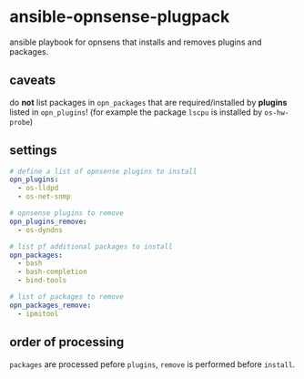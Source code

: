 # ansible-opnsense-plugpack
ansible playbook for opnsens that installs and removes plugins and packages.

## caveats
do **not** list packages in `opn_packages` that are required/installed by **plugins** listed in `opn_plugins`!
(for example the package `lscpu` is installed by `os-hw-probe`)

## settings
```yaml
# define a list of opnsense plugins to install
opn_plugins:
  - os-lldpd
  - os-net-snmp

# opnsense plugins to remove
opn_plugins_remove:
  - os-dyndns

# list pf additional packages to install
opn_packages:
  - bash
  - bash-completion
  - bind-tools

# list of packages to remove
opn_packages_remove:
  - ipmitool

```

## order of processing
`packages` are processed pefore `plugins`, `remove` is performed before `install`.

